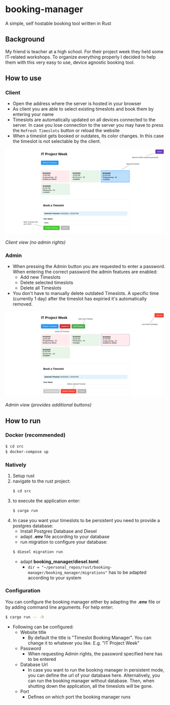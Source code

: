 # booking-manager

A simple, self hostable booking tool written in Rust

## Background

My friend is teacher at a high school. For their project week they held some IT-related workshops. To organize everything properly I decided to help them with this very easy to use, device agnostic booking tool.


## How to use

### Client

- Open the address where the server is hosted in your browser
- As client you are able to select existing timeslots and book them by entering your name
- Timeslots are automatically updated on all devices connected to the server. In case you lose connection to the server you may have to press the `Refresh Timeslots` button or reload the website
- When a timeslot gets booked or outdates, its color changes. In this case the timeslot is not selectable by the client. 
<p align="center">
<img src="docs/images/client_view.png" alt="Client view" width="800"  />
  <figcaption style="font-style: italic; margin-top: 8px;">
    Client view (no admin rights)
  </figcaption>
</p>

### Admin
- When pressing the Admin button you are requested to enter a password. When entering the correct password the admin features are enabled:
    - Add new Timeslots
    - Delete selected timeslots
    - Delete all Timeslots
- You don't have to manually delete outdated Timeslots. A specific time (currently 1 day) after the timeslot has expiried it's automatically removed.
<p align="center">
<img src="docs/images/admin_view.png" alt="Admin view" width="800"  />
  <figcaption style="font-style: italic; margin-top: 8px;">
    Admin view (provides additional buttons)
  </figcaption>
</p>

## How to run

### Docker (recommended)

```Bash
$ cd src
$ docker-compose up
```

### Natively

1) Setup rust
2) navigate to the rust project: 
    ``` Bash
    $ cd src
    ```
3) to execute the application enter: 
    ``` Bash
    $ cargo run
    ```
4) In case you want your timeslots to be persistent you need to provide a postgres database:
    - Install Postgres Database and Diesel
    - adapt **.env** file according to your database
    - run migration to configure your database: 
    ``` Bash
    $ diesel migration run
    ``` 
    - adapt **booking_manager/diesel.toml**:
        - `dir = "~/personal_repos/rust/booking-manager/booking_manager/migrations"` has to be adapted according to your system


### Configuration

You can configure the booking manager either by adapting the **.env** file or by adding command line arguments. For help enter: 
``` Bash
$ cargo run -- -h
```
    
- Following can be configured:
    - Website title
        - By default the title is "Timeslot Booking Manager". You can change it to whatever you like. E.g. "IT Project Week"
    - Password
        - When requesting Admin rights, the password specified here has to be entered
    - Database Url
        - In case you want to run the booking manager in persistent mode, you can define the url of your database here. Alternatively, you can run the booking manager without database. Then, when shutting down the application, all the timeslots will be gone.
    - Port
        - Defines on which port the booking manager runs
